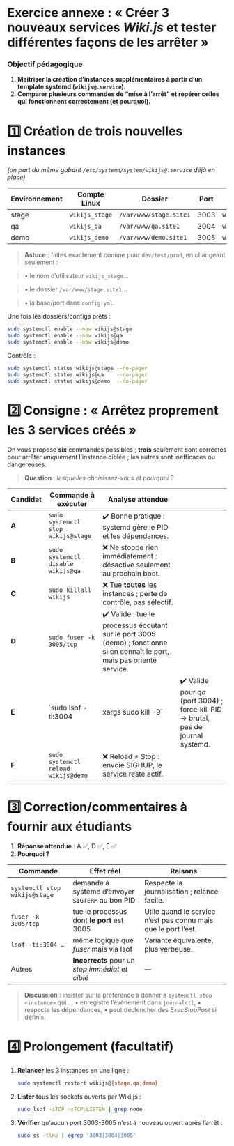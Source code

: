 # Exercice annexe : « Créer 3 nouveaux services *Wiki.js* et tester différentes façons de les arrêter »

### Objectif pédagogique

1. **Maitriser la création d’instances supplémentaires à partir d’un template systemd (`wikijs@.service`).**
2. **Comparer plusieurs commandes de “mise à l’arrêt” et repérer celles qui fonctionnent correctement (et pourquoi).**



# 1️⃣ Création de trois nouvelles instances

*(on part du même gabarit `/etc/systemd/system/wikijs@.service` déjà en place)*

| Environnement | Compte Linux   | Dossier                | Port | Base MariaDB   |
| ------------- | -------------- | ---------------------- | ---- | -------------- |
| stage         | `wikijs_stage` | `/var/www/stage.site1` | 3003 | `wikidb_stage` |
| qa            | `wikijs_qa`    | `/var/www/qa.site1`    | 3004 | `wikidb_qa`    |
| demo          | `wikijs_demo`  | `/var/www/demo.site1`  | 3005 | `wikidb_demo`  |

> **Astuce** : faites exactement comme pour `dev/test/prod`, en changeant seulement :

> • le nom d’utilisateur `wikijs_stage`…

> • le dossier `/var/www/stage.site1`…

> • la base/port dans `config.yml`.

Une fois les dossiers/configs prêts :

```bash
sudo systemctl enable --now wikijs@stage
sudo systemctl enable --now wikijs@qa
sudo systemctl enable --now wikijs@demo
```

Contrôle :

```bash
sudo systemctl status wikijs@stage --no-pager
sudo systemctl status wikijs@qa    --no-pager
sudo systemctl status wikijs@demo  --no-pager
```



# 2️⃣ Consigne : « Arrêtez proprement les 3 services créés »

On vous propose **six** commandes possibles ; **trois** seulement sont correctes pour arrêter *uniquement* l’instance ciblée ; les autres sont inefficaces ou dangereuses.

> **Question :** *lesquelles choisissez-vous et pourquoi ?*

| Candidat | Commande à exécuter                 | Analyse attendue                                                                                                                |                                                                                    |
| -------- | ----------------------------------- | ------------------------------------------------------------------------------------------------------------------------------- | ---------------------------------------------------------------------------------- |
| **A**    | `sudo systemctl stop wikijs@stage`  | ✔️ Bonne pratique : systemd gère le PID et les dépendances.                                                                     |                                                                                    |
| **B**    | `sudo systemctl disable wikijs@qa`  | ❌ Ne stoppe rien immédiatement : désactive seulement au prochain boot.                                                          |                                                                                    |
| **C**    | `sudo killall wikijs`               | ❌ Tue **toutes** les instances ; perte de contrôle, pas sélectif.                                                               |                                                                                    |
| **D**    | `sudo fuser -k 3005/tcp`            | ✔️ Valide : tue le processus écoutant sur le port **3005** (demo) ; fonctionne si on connaît le port, mais pas orienté service. |                                                                                    |
| **E**    | \`sudo lsof -ti:3004                | xargs sudo kill -9\`                                                                                                            | ✔️ Valide pour *qa* (port 3004) ; force‐kill PID → brutal, pas de journal systemd. |
| **F**    | `sudo systemctl reload wikijs@demo` | ❌ Reload ≠ Stop : envoie SIGHUP, le service reste actif.                                                                        |                                                                                    |



# 3️⃣ Correction/commentaires à fournir aux étudiants

1. **Réponse attendue** : A ✅, D ✅, E ✅
2. **Pourquoi ?**

| Commande                      | Effet réel                                       | Raisons                                                        |
| ----------------------------- | ------------------------------------------------ | -------------------------------------------------------------- |
| `systemctl stop wikijs@stage` | demande à systemd d’envoyer `SIGTERM` au bon PID | Respecte la journalisation ; relance facile.                   |
| `fuser -k 3005/tcp`           | tue le processus dont **le port** est 3005       | Utile quand le service n’est pas connu mais que le port l’est. |
| `lsof -ti:3004 …`             | même logique que *fuser* mais via lsof           | Variante équivalente, plus verbeuse.                           |
| Autres                        | **Incorrects** pour un *stop immédiat et ciblé*  | —                                                              |

> **Discussion** : insister sur la préférence à donner à `systemctl stop <instance>` qui …
> • enregistre l’évènement dans `journalctl`,
> • respecte les dépendances,
> • peut déclencher des *ExecStopPost* si définis.



# 4️⃣ Prolongement (facultatif)

1. **Relancer** les 3 instances en une ligne :

   ```bash
   sudo systemctl restart wikijs@{stage,qa,demo}
   ```

2. **Lister** tous les sockets ouverts par Wiki.js :

   ```bash
   sudo lsof -iTCP -sTCP:LISTEN | grep node
   ```

3. **Vérifier** qu’aucun port 3003-3005 n’est à nouveau ouvert après l’arrêt :

   ```bash
   sudo ss -tlnp | egrep '3003|3004|3005'
   ```




